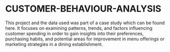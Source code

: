 # CUSTOMER-BEHAVIOUR-ANALYSIS
This project and the data used was part of a case study which can be found here. It focuses on examining patterns, trends, and factors influencing customer spending in order to gain insights into their preferences, purchasing habits, and potential areas for improvement in menu offerings or marketing strategies in a dining establishment.
